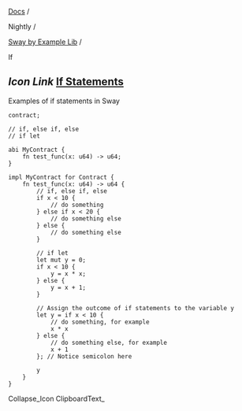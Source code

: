 [Docs](https://docs.fuel.network/) /

Nightly  /

[Sway by Example Lib](https://docs.fuel.network/docs/nightly/sway-by-example-lib/) /

If

## _Icon Link_ [If Statements](https://docs.fuel.network/docs/nightly/sway-by-example-lib/if/\#if-statements)

Examples of if statements in Sway

```fuel_Box fuel_Box-idXKMmm-css
contract;

// if, else if, else
// if let

abi MyContract {
    fn test_func(x: u64) -> u64;
}

impl MyContract for Contract {
    fn test_func(x: u64) -> u64 {
        // if, else if, else
        if x < 10 {
            // do something
        } else if x < 20 {
            // do something else
        } else {
            // do something else
        }

        // if let
        let mut y = 0;
        if x < 10 {
            y = x * x;
        } else {
            y = x + 1;
        }

        // Assign the outcome of if statements to the variable y
        let y = if x < 10 {
            // do something, for example
            x * x
        } else {
            // do something else, for example
            x + 1
        }; // Notice semicolon here

        y
    }
}

```

Collapse_Icon ClipboardText_